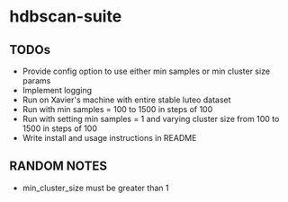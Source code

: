 # hdbscan-suite

## TODOs
* Provide config option to use either min samples or min cluster size params
* Implement logging
* Run on Xavier's machine with entire stable luteo dataset
* Run with min samples = 100 to 1500 in steps of 100
* Run with setting min samples = 1 and varying cluster size from 100 to 1500 in steps of 100
* Write install and usage instructions in README

## RANDOM NOTES
* min_cluster_size must be greater than 1